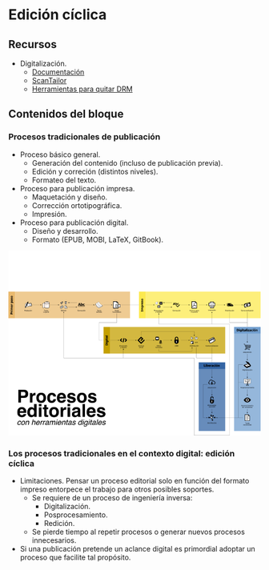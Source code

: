 # Edición cíclica

## Recursos

* Digitalización.
	* [Documentación](https://github.com/ColectivoPerroTriste/Tapancazo)
	* [ScanTailor](http://scantailor.org/)
	* [Herramientas para quitar DRM](https://github.com/apprenticeharper/DeDRM_tools)

## Contenidos del bloque

### Procesos tradicionales de publicación

* Proceso básico general.
	* Generación del contenido (incluso de publicación previa).
	* Edición y correción (distintos niveles).
	* Formateo del texto.
* Proceso para publicación impresa.
	* Maquetación y diseño.
	* Corrección ortotipográfica.
	* Impresión.
* Proceso para publicación digital.
	* Diseño y desarrollo.
	* Formato (EPUB, MOBI, LaTeX, GitBook).

![](recursos/imagen01.png)


### Los procesos tradicionales en el contexto digital: edición cíclica

* Limitaciones. Pensar un proceso editorial solo en función del formato impreso entorpece el trabajo para otros posibles soportes.
	* Se requiere de un proceso de ingeniería inversa:
		* Digitalización.
		* Posprocesamiento.
		* Redición.
	* Se pierde tiempo al repetir procesos o generar nuevos procesos innecesarios.
* Si una publicación pretende un aclance digital es primordial adoptar un proceso que facilite tal propósito.


